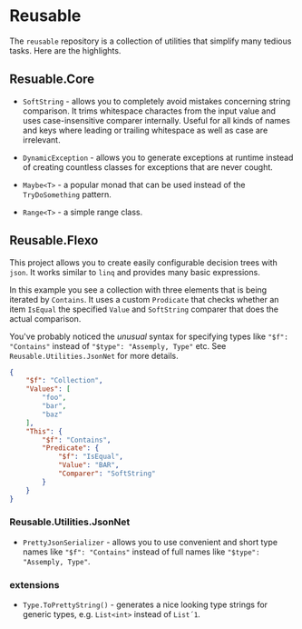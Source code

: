 # Reusable

The `reusable` repository is a collection of utilities that simplify many tedious tasks. Here are the highlights.

## Resuable.Core

- `SoftString` - allows you to completely avoid mistakes concerning string comparison. It trims whitespace charactes from the input value and uses case-insensitive comparer internally. Useful for all kinds of names and keys where leading or trailing whitespace as well as case are irrelevant.

- `DynamicException` - allows you to generate exceptions at runtime instead of creating countless classes for exceptions that are never cought.

- `Maybe<T>` - a popular monad that can be used instead of the `TryDoSomething` pattern.

- `Range<T>` - a simple range class.

## Reusable.Flexo

This project allows you to create easily configurable decision trees with `json`. It works similar to `linq` and provides many basic expressions.

In this example you see a collection with three elements that is being iterated by `Contains`. It uses a custom `Prodicate` that checks whether an item `IsEqual` the specified `Value` and `SoftString` comparer that does the actual comparison. 

You've probably noticed the _unusual_ syntax for specifying types like `"$f": "Contains"` instead of `"$type": "Assemply, Type"` etc. See `Reusable.Utilities.JsonNet` for more details.

```json
{
    "$f": "Collection",
    "Values": [
        "foo",
        "bar",
        "baz"
    ],
    "This": {
        "$f": "Contains",
        "Predicate": {
            "$f": "IsEqual",
            "Value": "BAR",
            "Comparer": "SoftString"
        }
    }
}
```

### Reusable.Utilities.JsonNet

- `PrettyJsonSerializer` - allows you to use convenient and short type names like `"$f": "Contains"` instead of full names like `"$type": "Assemply, Type"`.

### extensions

- `Type.ToPrettyString()` - generates a nice looking type strings for generic types, e.g. `List<int>` instead of `List´1`.

